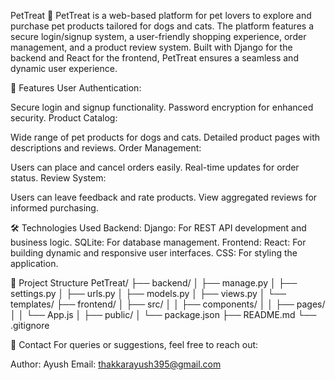 PetTreat 🐾
PetTreat is a web-based platform for pet lovers to explore and purchase pet products tailored for dogs and cats. The platform features a secure login/signup system, a user-friendly shopping experience, order management, and a product review system. Built with Django for the backend and React for the frontend, PetTreat ensures a seamless and dynamic user experience.

🌟 Features
User Authentication:

Secure login and signup functionality.
Password encryption for enhanced security.
Product Catalog:

Wide range of pet products for dogs and cats.
Detailed product pages with descriptions and reviews.
Order Management:

Users can place and cancel orders easily.
Real-time updates for order status.
Review System:

Users can leave feedback and rate products.
View aggregated reviews for informed purchasing.

🛠️ Technologies Used
Backend:
Django: For REST API development and business logic.
SQLite: For database management.
Frontend:
React: For building dynamic and responsive user interfaces.
CSS: For styling the application.

📂 Project Structure
PetTreat/
├── backend/
│   ├── manage.py
│   ├── settings.py
│   ├── urls.py
│   ├── models.py
│   ├── views.py
│   └── templates/
├── frontend/
│   ├── src/
│   │   ├── components/
│   │   ├── pages/
│   │   └── App.js
│   ├── public/
│   └── package.json
├── README.md
└── .gitignore


📧 Contact
For queries or suggestions, feel free to reach out:

Author: Ayush
Email: thakkarayush395@gmail.com  
